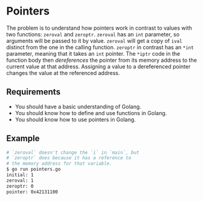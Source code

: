 # Pointers

The problem is to understand how pointers work in contrast to values with two functions: `zeroval` and `zeroptr`. `zeroval` has an `int` parameter, so arguments will be passed to it by value. `zeroval` will get a copy of `ival` distinct from the one in the calling function. `zeroptr` in contrast has an `*int` parameter, meaning that it takes an `int` pointer. The `*iptr` code in the function body then _dereferences_ the pointer from its memory address to the current value at that address. Assigning a value to a dereferenced pointer changes the value at the referenced address.

## Requirements

- You should have a basic understanding of Golang.
- You should know how to define and use functions in Golang.
- You should know how to use pointers in Golang.

## Example

```sh
# `zeroval` doesn't change the `i` in `main`, but
# `zeroptr` does because it has a reference to
# the memory address for that variable.
$ go run pointers.go
initial: 1
zeroval: 1
zeroptr: 0
pointer: 0x42131100
```
